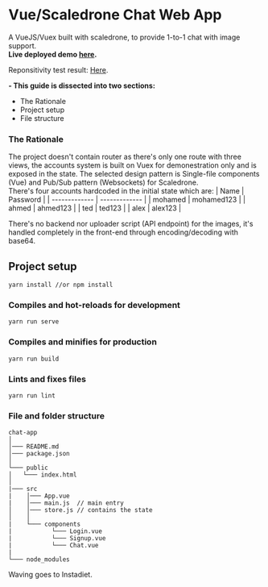 # Vue/Scaledrone Chat Web App
A VueJS/Vuex built with scaledrone, to provide 1-to-1 chat with image support. 
<br/>
**Live deployed demo [here](https://elrakabawi.github.io/chatapp/).**


Reponsitivity test result: [Here](https://www.responsinator.com/?url=https%3A%2F%2Felrakabawi.github.io%2Fchatapp).

**- This guide is dissected into two sections:**
* The Rationale
* Project setup
* File structure 


### The Rationale
The project doesn't contain router as there's only one route with three views, the accounts system is built on Vuex for demonestration only and is exposed in the state. The selected design pattern is Single-file components (Vue) and Pub/Sub pattern (Websockets) for Scaledrone.
<br/>
There's four accounts hardcoded in the initial state which are:
| Name          | Password      |
| ------------- | ------------- |
| mohamed       | mohamed123    |
| ahmed         | ahmed123      |
| ted           | ted123        |
| alex          | alex123       |

There's no backend nor uploader script (API endpoint) for the images, it's handled completely in the front-end through encoding/decoding with base64.


## Project setup
```
yarn install //or npm install
```

### Compiles and hot-reloads for development
```
yarn run serve
```

### Compiles and minifies for production
```
yarn run build
```

### Lints and fixes files
```
yarn run lint
```



### File and folder structure

```
chat-app
│
│─── README.md
│─── package.json
│               
└─── public
│   └─── index.html
│   
|─── src
|    │─── App.vue
|    │─── main.js  // main entry
│    │─── store.js // contains the state
│    │
|    └─── components                 
|           └─── Login.vue
|           └─── Signup.vue
|           └─── Chat.vue 
|
└─── node_modules   
```

Waving goes to Instadiet.

